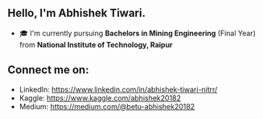 ## Hello, I'm Abhishek Tiwari.
- 🎓 I'm currently pursuing **Bachelors in Mining Engineering** (Final Year) from **National Institute of Technology, Raipur**



## Connect me on:
- LinkedIn: https://www.linkedin.com/in/abhishek-tiwari-nitrr/
- Kaggle: https://www.kaggle.com/abhishek20182
- Medium: https://medium.com/@betu-abhishek20182
